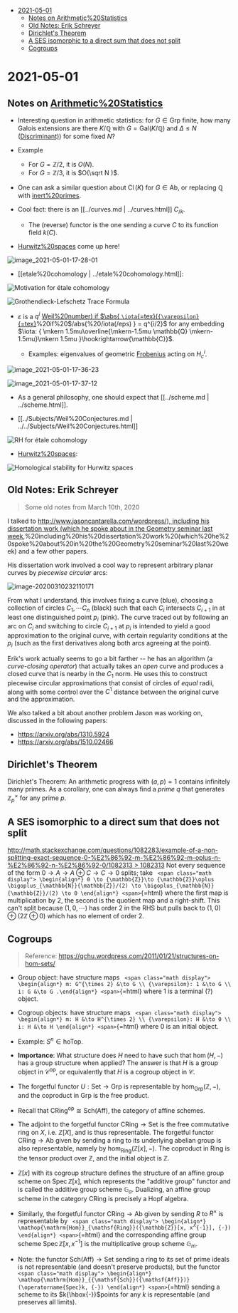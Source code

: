 -   [2021-05-01](#section)
    -   [Notes on Arithmetic%20Statistics](#notes-on-arithmetic20statistics)
    -   [Old Notes: Erik Schreyer](#old-notes-erik-schreyer)
    -   [Dirichlet's Theorem](#dirichlets-theorem)
    -   [A SES isomorphic to a direct sum that does not split](#a-ses-isomorphic-to-a-direct-sum-that-does-not-split)
    -   [Cogroups](#cogroups)














2021-05-01
==========

Notes on [Arithmetic%20Statistics](Arithmetic%20Statistics)
-----------------------------------------------------------

-   Interesting question in arithmetic statistics: for $G \in {\mathsf{Grp}}$ finite, how many Galois extensions are there $K/{\mathbb{Q}}$ with $G = { \mathsf{Gal}} (K/{\mathbb{Q}})$ and $\Delta \leq N$ ([Discriminant)](Discriminant)) for some fixed $N$?

-   Example

    -   For $G={\mathbb{Z}}/2$, it is $O(N)$.
    -   For $G={\mathbb{Z}}/3$, it is $O(\sqrt N )$.

-   One can ask a similar question about ${ \operatorname{Cl}} (K)$ for $G\in {\mathsf{Ab}}$, or replacing ${\mathbb{Q}}$ with [inert%20primes](inert%20primes).

-   Cool fact: there is an [[../curves.md | ../curves.html]] $C_{/k}$.

    -   The (reverse) functor is the one sending a curve $C$ to its function field $k(C)$.

-   [Hurwitz%20spaces](Hurwitz%20spaces) come up here!

![image_2021-05-01-17-28-01](_attachments/image_2021-05-01-17-28-01.png)

-   [[etale%20cohomology | ../etale%20cohomology.html]]:

![Motivation for étale cohomology](_attachments/image_2021-05-01-17-31-16.png)

![Grothendieck-Lefschetz Trace Formula](_attachments/image_2021-05-01-17-32-42.png)

-   ${\varepsilon}$ is a $q^i$ [Weil%20number) if \$\\abs{ `\iota`{=tex}(`{\varepsilon}`{=tex}](Weil%20number)%20if%20$/abs{%20/iota(/eps) } = q^{i/2}$ for any embedding $\iota: { \mkern 1.5mu\overline{\mkern-1.5mu \mathbb{Q} \mkern-1.5mu}\mkern 1.5mu }\hookrightarrow{\mathbb{C}}$.

    -   Examples: eigenvalues of geometric [Frobenius](Frobenius) acting on $H^i_c$.

![image_2021-05-01-17-36-23](_attachments/image_2021-05-01-17-36-23.png)

![image_2021-05-01-17-37-12](_attachments/image_2021-05-01-17-37-12.png)

-   As a general philosophy, one should expect that [[../scheme.md | ../scheme.html]].

-   [[../Subjects/Weil%20Conjectures.md | ../../Subjects/Weil%20Conjectures.html]]

![RH for étale cohomology](_attachments/image_2021-05-01-17-48-07.png)

-   [Hurwitz%20spaces](Hurwitz%20spaces):

![Homological stability for Hurwitz spaces](_attachments/image_2021-05-01-17-51-07.png)

Old Notes: Erik Schreyer
------------------------

> Some old notes from March 10th, 2020

I talked to [http://www.jasoncantarella.com/wordpress/), including his dissertation work (which he spoke about in the Geometry seminar last week](http://www.jasoncantarella.com/wordpress/),%20including%20his%20dissertation%20work%20(which%20he%20spoke%20about%20in%20the%20Geometry%20seminar%20last%20week) and a few other papers.

His dissertation work involved a cool way to represent arbitrary planar curves by *piecewise circular* arcs:

![image-20200310232110171](_attachments/image-20200310232110171.png)

From what I understand, this involves fixing a curve (blue), choosing a collection of circles $C_1, \cdots C_n$ (black) such that each $C_i$ intersects $C_{i+1}$ in at least one distinguished point $p_i$ (pink). The curve traced out by following an arc on $C_i$ and switching to circle $C_{i+1}$ at $p_i$ is intended to yield a good approximation to the original curve, with certain regularity conditions at the $p_i$ (such as the first derivatives along both arcs agreeing at the point).

Erik's work actually seems to go a bit farther -- he has an algorithm (a *curve-closing operator*) that actually takes an *open* curve and produces a closed curve that is nearby in the $C_1$ norm. He uses this to construct piecewise circular approximations that consist of circles of *equal* radii, along with some control over the $C^1$ distance between the original curve and the approximation.

We also talked a bit about another problem Jason was working on, discussed in the following papers:

-   <https://arxiv.org/abs/1310.5924>
-   <https://arxiv.org/abs/1510.02466>

Dirichlet's Theorem
-------------------

Dirichlet's Theorem: An arithmetic progress with $(a, p) = 1$ contains infinitely many primes. As a corollary, one can always find a *prime* $q$ that generates ${\mathbb{Z}}_p^{\times}$ for any prime $p$.

A SES isomorphic to a direct sum that does not split
----------------------------------------------------

[http://math.stackexchange.com/questions/1082283/example-of-a-non-splitting-exact-sequence-0-%E2%86%92-m-%E2%86%92-m-oplus-n-%E2%86%92-n-%E2%86%92-0/1082313 \> 1082313](http://math.stackexchange.com/questions/1082283/example-of-a-non-splitting-exact-sequence-0-%E2%86%92-m-%E2%86%92-m-oplus-n-%E2%86%92-n-%E2%86%92-0/1082313#1082313) Not every sequence of the form $0\to A \to A \oplus C \to C \to 0$ splits; take `
<span class="math display">
\begin{align*}
0 \to {\mathbb{Z}}\to {\mathbb{Z}}\oplus \bigoplus_{\mathbb{N}}{\mathbb{Z}}/(2) \to \bigoplus_{\mathbb{N}}{\mathbb{Z}}/(2) \to 0
\end{align*}
<span>`{=html} where the first map is multiplication by 2, the second is the quotient map and a right-shift. This can't split because $(1, 0, \cdots)$ has order 2 in the RHS but pulls back to $(1, 0) \oplus (2{\mathbb{Z}}\oplus 0)$ which has no element of order 2.

Cogroups
--------

> Reference: <https://qchu.wordpress.com/2011/01/21/structures-on-hom-sets/>

-   Group object: have structure maps `
    <span class="math display">
    \begin{align*}
    m: G^{\times 2} &\to G \\
    {\varepsilon}: 1 &\to G \\
    i: G &\to G
    .\end{align*}
    <span>`{=html} where 1 is a terminal (?) object.

-   Cogroup objects: have structure maps `
    <span class="math display">
    \begin{align*}
    m: H &\to H^{\times 2} \\
    {\varepsilon}: H &\to 0 \\
    i: H &\to H
    \end{align*}
    <span>`{=html} where $0$ is an initial object.

-   Example: $S^n \in {\mathsf{ho}}{\mathsf{Top}}$.

-   **Importance**: What structure does $H$ need to have such that $\hom(H,{-})$ has a group structure when applied? The answer is that $H$ is a group object in $\mathcal{C}^{\operatorname{op}}$, or equivalently that $H$ is a cogroup object in $\mathcal{C}$.

-   The forgetful functor $U: {\mathsf{Set}}\to{\mathsf{Grp}}$ is representable by $\hom_{{\mathsf{Grp}}}({\mathbb{Z}}, {-})$, and the coproduct in ${\mathsf{Grp}}$ is the free product.

-   Recall that $\mathsf{CRing}^{\operatorname{op}}\cong {\mathsf{Sch}}({\mathsf{Aff}})$, the category of affine schemes.

-   The adjoint to the forgetful functor $\mathsf{CRing}\to {\mathsf{Set}}$ is the free commutative ring on $X$, i.e. ${\mathbb{Z}}[X]$, and is thus representable. The forgetful functor $\mathsf{CRing}\to {\mathsf{Ab}}$ given by sending a ring to its underlying abelian group is also representable, namely by $\hom_{\mathsf{Ring}}({\mathbb{Z}}[x], {-})$. The coproduct in $\mathsf{Ring}$ is the tensor product over ${\mathbb{Z}}$, and the initial object is ${\mathbb{Z}}$.

-   ${\mathbb{Z}}[x]$ with its cogroup structure defines the structure of an affine group scheme on $\operatorname{Spec}{\mathbb{Z}}[x]$, which represents the "additive group" functor and is called the additive group scheme ${\mathbb{G}}_a$. Dualizing, an affine group scheme in the category $\mathsf{CRing}$ is precisely a Hopf algebra.

-   Similarly, the forgetful functor $\mathsf{CRing}\to {\mathsf{Ab}}$ given by sending $R$ to $R^{\times}$ is representable by `
    <span class="math display">
    \begin{align*}
    \mathop{\mathrm{Hom}}_{\mathsf{Ring}}({\mathbb{Z}}[x, x^{-1}], {-})
    \end{align*}
    <span>`{=html} and the corresponding affine group scheme $\operatorname{Spec}{\mathbb{Z}}[x, x ^{-1}]$ is the multiplicative group scheme ${\mathbb{G}}_m$.

-   Note: the functor ${\mathsf{Sch}}({\mathsf{Aff}}) \to {\mathsf{Set}}$ sending a ring to its set of prime ideals is not representable (and doesn't preserve products), but the functor `
    <span class="math display">
    \begin{align*}
    \mathop{\mathrm{Hom}}_{{\mathsf{Sch}}({\mathsf{Aff}})}(\operatorname{Spec}k, {-})
    \end{align*}
    <span>`{=html} sending a scheme to its $k{\hbox{-}}$points for any $k$ is representable (and preserves all limits).
